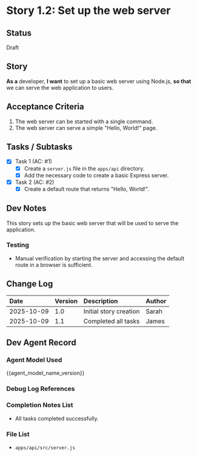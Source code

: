# Story 1.2: Set up the web server

## Status

Draft

## Story

**As a** developer,
**I want** to set up a basic web server using Node.js,
**so that** we can serve the web application to users.

## Acceptance Criteria

1. The web server can be started with a single command.
2. The web server can serve a simple "Hello, World!" page.

## Tasks / Subtasks

- [x] Task 1 (AC: #1)
    - [x] Create a `server.js` file in the `apps/api` directory.
    - [x] Add the necessary code to create a basic Express server.
- [x] Task 2 (AC: #2)
    - [x] Create a default route that returns "Hello, World!".

## Dev Notes

This story sets up the basic web server that will be used to serve the application.

### Testing

- Manual verification by starting the server and accessing the default route in a browser is sufficient.

## Change Log

| Date | Version | Description | Author |
| :--- | :--- | :--- | :--- |
| 2025-10-09 | 1.0 | Initial story creation | Sarah |
| 2025-10-09 | 1.1 | Completed all tasks | James |

## Dev Agent Record

### Agent Model Used

{{agent_model_name_version}}

### Debug Log References

### Completion Notes List

- All tasks completed successfully.

### File List

- `apps/api/src/server.js`

